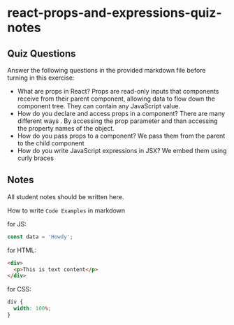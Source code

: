 # react-props-and-expressions-quiz-notes

## Quiz Questions

Answer the following questions in the provided markdown file before turning in this exercise:

- What are props in React?
  Props are read-only inputs that components receive from their parent component, allowing data to flow down the component tree. They can contain any JavaScript value.
- How do you declare and access props in a component?
  There are many different ways . By accessing the prop parameter and than accessing the property names of the object.
- How do you pass props to a component?
  We pass them from the parent to the child component
- How do you write JavaScript expressions in JSX?
  We embed them using curly braces

## Notes

All student notes should be written here.

How to write `Code Examples` in markdown

for JS:

```javascript
const data = 'Howdy';
```

for HTML:

```html
<div>
  <p>This is text content</p>
</div>
```

for CSS:

```css
div {
  width: 100%;
}
```
